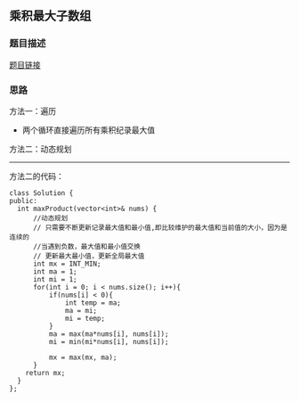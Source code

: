   ## 乘积最大子数组

  ### 题目描述

  [题目链接](https://leetcode.cn/problems/maximum-product-subarray/solutions/250015/cheng-ji-zui-da-zi-shu-zu-by-leetcode-solution/)

  ### 思路
方法一：遍历

- 两个循环直接遍历所有乘积纪录最大值

方法二：动态规划

  ---

方法二的代码：
  ```
class Solution {
public:
    int maxProduct(vector<int>& nums) {
        //动态规划
        // 只需要不断更新记录最大值和最小值,即比较维护的最大值和当前值的大小，因为是连续的
        //当遇到负数，最大值和最小值交换
        // 更新最大最小值，更新全局最大值
        int mx = INT_MIN;
        int ma = 1;
        int mi = 1;
        for(int i = 0; i < nums.size(); i++){
            if(nums[i] < 0){
                int temp = ma;
                ma = mi;
                mi = temp;
            }
            ma = max(ma*nums[i], nums[i]);
            mi = min(mi*nums[i], nums[i]);

            mx = max(mx, ma);
        }
      return mx;
    }
};


  ```
